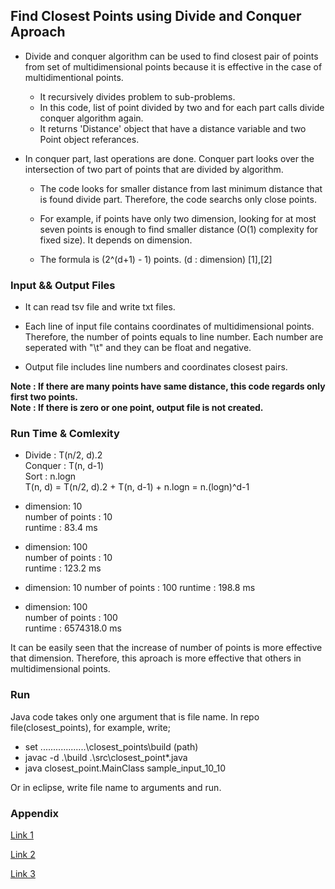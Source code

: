 ## Find Closest Points using Divide and Conquer Aproach

* Divide and conquer algorithm can be used to find closest pair of points from set of multidimensional points because it is effective in the case of multidimentional points.
  * It recursively divides problem to sub-problems. 
  * In this code, list of point divided by two and for each part calls divide conquer algorithm again. 
  * It returns 'Distance' object that have a distance variable and two Point object referances. 
    
* In conquer part, last operations are done. Conquer part looks over the intersection of two part of points that are divided by algorithm.   
  * The code looks for smaller distance from last minimum distance that is found divide part. Therefore, the code searchs only close points. 
  * For example, if points have only two dimension, looking for at most seven points is enough to find smaller distance (O(1) complexity for fixed size). It depends on dimension. 

  * The formula is (2^(d+1) - 1) points. (d : dimension) [1],[2]


### Input && Output Files

* It can read tsv file and write txt files. 

* Each line of input file contains coordinates of multidimensional points. Therefore, the number of points equals to line number. Each number are seperated with "\t" and they can be float and negative. 

* Output file includes line numbers and coordinates closest pairs.

**Note : If there are many points have same distance, this code regards only first two points.**  
**Note : If there is zero or one point, output file is not created.**

### Run Time & Comlexity

* Divide  : T(n/2, d).2   
Conquer : T(n, d-1)   
Sort    : n.logn   
T(n, d) = T(n/2, d).2 + T(n, d-1) + n.logn = n.(logn)^d-1    

* dimension: 10    
number of points : 10    
runtime : 83.4 ms   

* dimension: 100   
number of points : 10    
runtime : 123.2 ms

* dimension: 10
number of points : 100
runtime : 198.8 ms

* dimension: 100    
number of points : 100    
runtime : 6574318.0 ms

It can be easily seen that the increase of number of points is more effective that dimension. Therefore, this aproach is more effective that others in multidimensional points. 

### Run

Java code takes only one argument that is file name. 
In repo file(closest_points), for example, write;
  * set ..................\closest_points\build (path)
  * javac -d .\build .\src\closest_point\*.java
  * java closest_point.MainClass sample_input_10_10

Or in eclipse, write file name to arguments and run.      
     
     
### Appendix

[Link 1](https://www.google.com.tr/url?sa=t&rct=j&q=&esrc=s&source=web&cd=8&cad=rja&uact=8&ved=0ahUKEwjDlYX4qZnXAhWhNJoKHe2oAWgQFghbMAc&url=http%3A%2F%2Fcs.iupui.edu%2F~xkzou%2Fteaching%2FCS580%2FDivide-and-conquer-closestPair.ppt&usg=AOvVaw1ganNQ0oWoUJzvQHwVBsQi)  


[Link 2](https://www.cs.ucsb.edu/~suri/cs235/ClosestPair.pdf)

[Link 3](https://en.wikipedia.org/index.php?q=aHR0cHM6Ly9lbi53aWtpcGVkaWEub3JnL3dpa2kvRGl2aWRlX2FuZF9jb25xdWVyXyhhbGdvcml0aG0p)
